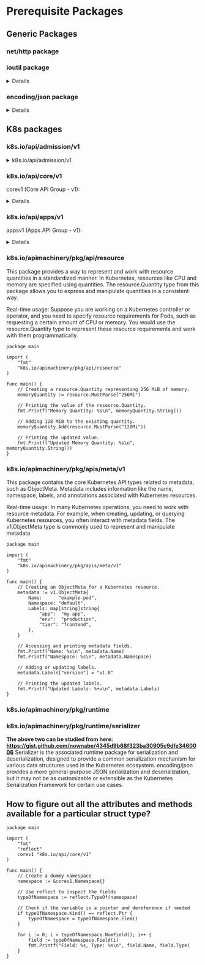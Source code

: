 # Prerequisite Packages 
## Generic Packages
### net/http package 
### ioutil package
<details>
	
The ioutil package in Go is part of the standard library and provides utility functions for working with I/O operations. It's commonly used for reading and writing files, among other I/O-related tasks.

#### Example 1: Reading a File
```go
package main

import (
	"fmt"
	"io/ioutil"
)

func main() {
	// Specify the path to the file you want to read.
	filePath := "example.txt"

	// Read the entire contents of the file into a byte slice.
	content, err := ioutil.ReadFile(filePath)
	if err != nil {
		fmt.Printf("Error reading file: %v\n", err)
		return
	}

	// Convert the byte slice to a string and print the content.
	fmt.Printf("File Content:\n%s\n", string(content))
}
```
#### Example 2: Writing to a File
```go
package main

import (
	"fmt"
	"io/ioutil"
)

func main() {
	// Specify the content you want to write to the file.
	content := []byte("Hello, ioutil!\nThis is a sample file.")

	// Specify the path to the file you want to write.
	filePath := "output.txt"

	// Write the content to the file with 0644 permissions.
	err := ioutil.WriteFile(filePath, content, 0644)
	if err != nil {
		fmt.Printf("Error writing to file: %v\n", err)
		return
	}

	fmt.Printf("Content successfully written to %s\n", filePath)
}
```
#### Example 3: Reading Files in a Directory
```go
package main

import (
	"fmt"
	"io/ioutil"
)

func main() {
	// Specify the path to the directory you want to read.
	dirPath := "path/to/directory"

	// Read the list of file names in the directory.
	fileInfos, err := ioutil.ReadDir(dirPath)
	if err != nil {
		fmt.Printf("Error reading directory: %v\n", err)
		return
	}

	// Print the names of files in the directory.
	fmt.Println("Files in the directory:")
	for _, fileInfo := range fileInfos {
		fmt.Println(fileInfo.Name())
	}
}
```
#### Example 4: Reading from Standard Input
```go
package main

import (
	"fmt"
	"io/ioutil"
	"os"
)

func main() {
	fmt.Print("Enter some text: ")

	// Read from standard input (stdin) until the user presses Enter (newline).
	userInput, err := ioutil.ReadAll(os.Stdin)
	if err != nil {
		fmt.Printf("Error reading from stdin: %v\n", err)
		return
	}

	// Print the user input.
	fmt.Printf("You entered: %s", userInput)
}
```
</details>

### encoding/json package
<details>
    
 In Go, marshaling and unmarshaling refer to the process of converting Go data structures to and from JSON format. The encoding/json package in the standard library provides functions for these operations.
 #### JSON Marshaling (Struct to JSON):
 ```golang
package main

import (
	"encoding/json"
	"fmt"
)

// Define a sample struct
type Person struct {
	Name  string `json:"name"`
	Age   int    `json:"age"`
	City  string `json:"city"`
	Email string `json:"email,omitempty"` // "omitempty" option skips the field if it's empty
}

func main() {
	// Create an instance of the struct
	person := Person{
		Name:  "John Doe",
		Age:   30,
		City:  "New York",
		Email: "john@example.com",
	}

	// Marshal the struct to JSON
	jsonData, err := json.Marshal(person)
	if err != nil {
		fmt.Println("Error marshaling JSON:", err)
		return
	}

	// Print the JSON data
	fmt.Println("JSON representation:")
	fmt.Println(string(jsonData))
}
```
#### JSON Unmarshaling (JSON to Struct):

```golang
package main

import (
	"encoding/json"
	"fmt"
)

// Define a sample struct
type Person struct {
	Name  string `json:"name"`
	Age   int    `json:"age"`
	City  string `json:"city"`
	Email string `json:"email,omitempty"`
}

func main() {
	// JSON data as a byte slice
	jsonData := []byte(`{"name":"Alice","age":25,"city":"San Francisco","email":"alice@example.com"}`)

	// Create an instance of the struct
	var person Person

	// Unmarshal JSON data to the struct
	err := json.Unmarshal(jsonData, &person)
	if err != nil {
		fmt.Println("Error unmarshaling JSON:", err)
		return
	}

	// Print the struct
	fmt.Println("Unmarshaled struct:")
	fmt.Printf("%+v\n", person)
}
```  
</details>

## K8s packages
### k8s.io/api/admission/v1
<details>
	<summary>k8s.io/api/admission/v1</summary>
AdmissionReview describes an admission review request/response.

Reference:
- https://kubernetes.io/docs/reference/config-api/apiserver-admission.v1/#admission-k8s-io-v1-AdmissionRequest
- https://pkg.go.dev/k8s.io/api/admission/v1#AdmissionReview

```golang
package main

import (
	"encoding/json"
	"fmt"
	"net/http"
	"strings"

	admissionv1 "k8s.io/api/admission/v1"
	metav1 "k8s.io/apimachinery/pkg/apis/meta/v1"
)

func admissionHandler(w http.ResponseWriter, r *http.Request) {
	// Read the AdmissionReview request
	var admissionReview admissionv1.AdmissionReview
	if err := json.NewDecoder(r.Body).Decode(&admissionReview); err != nil {
		http.Error(w, fmt.Sprintf("Error decoding admission review request: %v", err), http.StatusBadRequest)
		return
	}

	// Process the AdmissionReview
	response := processAdmission(admissionReview)

	// Send the AdmissionReview response
	if err := json.NewEncoder(w).Encode(response); err != nil {
		http.Error(w, fmt.Sprintf("Error encoding admission review response: %v", err), http.StatusInternalServerError)
		return
	}
}

func processAdmission(review admissionv1.AdmissionReview) admissionv1.AdmissionReview {
	response := admissionv1.AdmissionReview{
		TypeMeta: metav1.TypeMeta{
			Kind:       "AdmissionReview",
			APIVersion: "admission.k8s.io/v1",
		},
		Response: &admissionv1.AdmissionResponse{
			UID: review.Request.UID,
		},
	}

	// Check if the admission request is for a Pod creation
	if review.Request.Kind.Kind == "Pod" && review.Request.Operation == admissionv1.Create {
		// Check if the Pod has the label "deny-pod: true"
		labels := review.Request.Object.GetObjectKind().(*metav1.ObjectMeta).GetLabels()
		if value, exists := labels["deny-pod"]; exists && strings.ToLower(value) == "true" {
			response.Response.Allowed = false
			response.Response.Result = &metav1.Status{
				Message: "Pod creation denied: deny-pod label set to true",
			}
		} else {
			response.Response.Allowed = true
		}
	} else {
		// Allow other admission requests
		response.Response.Allowed = true
	}

	return response
}

func main() {
	http.HandleFunc("/admission", admissionHandler)
	fmt.Println("Admission Controller listening on :8080...")
	http.ListenAndServe(":8080", nil)
}
```

#### How to test the above code

##### Step1: Prepare the AdmissionReview Request
```golang
// admission_review.json
{
  "apiVersion": "admission.k8s.io/v1",
  "kind": "AdmissionReview",
  "request": {
    "uid": "test-uid",
    "kind": {
      "kind": "Pod"
    },
    "operation": "CREATE",
    "object": {
      "metadata": {
        "labels": {
          "deny-pod": "true"
        }
      }
    }
  }
}
```
##### Send the AdmissionReview Request to the Server:
```bash
curl -X POST \
     --header "Content-Type: application/json" \
     --data @admission_review.json \
     http://localhost:8080/admission
```

##### Observe the Server Response:
```bash
{
  "apiVersion": "admission.k8s.io/v1",
  "kind": "AdmissionReview",
  "response": {
    "uid": "test-uid",
    "allowed": false,
    "status": {
      "message": "Pod creation denied: deny-pod label set to true"
    }
  }
}
```
</details>

### k8s.io/api/core/v1
corev1 (Core API Group - v1):

<details>
	
#### Pod:
Represents the smallest deployable units in the Kubernetes object model.

#### Service:
Exposes a set of pods as a network service.

#### Node:
Represents a worker node in the cluster.

#### Namespace:
Provides a way to divide cluster resources between multiple users.
</details>

### k8s.io/api/apps/v1
appsv1 (Apps API Group - v1):
<details> 

#### Deployment:
Provides declarative updates to applications.

#### StatefulSet:
Manages the deployment and scaling of a set of Pods.

#### DaemonSet:
Ensures that all nodes run a copy of a Pod.

#### ReplicaSet:
Maintains a stable set of replica Pods running at any given time.
</details>




### k8s.io/apimachinery/pkg/api/resource
This package provides a way to represent and work with resource quantities in a standardized manner. In Kubernetes, resources like CPU and memory are specified using quantities. 
The resource.Quantity type from this package allows you to express and manipulate quantities in a consistent way.

Real-time usage: Suppose you are working on a Kubernetes controller or operator, and you need to specify resource requirements for Pods, such as requesting a certain amount of CPU or memory. You would use the resource.Quantity type to represent these resource requirements and work with them programmatically.

```golang
package main

import (
	"fmt"
	"k8s.io/apimachinery/pkg/api/resource"
)

func main() {
	// Creating a resource.Quantity representing 256 MiB of memory.
	memoryQuantity := resource.MustParse("256Mi")

	// Printing the value of the resource.Quantity.
	fmt.Printf("Memory Quantity: %s\n", memoryQuantity.String())

	// Adding 128 MiB to the existing quantity.
	memoryQuantity.Add(resource.MustParse("128Mi"))

	// Printing the updated value.
	fmt.Printf("Updated Memory Quantity: %s\n", memoryQuantity.String())
}
```
### k8s.io/apimachinery/pkg/apis/meta/v1
This package contains the core Kubernetes API types related to metadata, such as ObjectMeta. 
Metadata includes information like the name, namespace, labels, and annotations associated with Kubernetes resources.

Real-time usage: In many Kubernetes operations, you need to work with resource metadata. 
For example, when creating, updating, or querying Kubernetes resources, you often interact with metadata fields. The v1.ObjectMeta type is commonly used to represent and manipulate metadata

```golang
package main

import (
	"fmt"
	"k8s.io/apimachinery/pkg/apis/meta/v1"
)

func main() {
	// Creating an ObjectMeta for a Kubernetes resource.
	metadata := v1.ObjectMeta{
		Name:      "example-pod",
		Namespace: "default",
		Labels: map[string]string{
			"app":  "my-app",
			"env":  "production",
			"tier": "frontend",
		},
	}

	// Accessing and printing metadata fields.
	fmt.Printf("Name: %s\n", metadata.Name)
	fmt.Printf("Namespace: %s\n", metadata.Namespace)

	// Adding or updating labels.
	metadata.Labels["version"] = "v1.0"

	// Printing the updated labels.
	fmt.Printf("Updated Labels: %+v\n", metadata.Labels)
}
```


### k8s.io/apimachinery/pkg/runtime
### k8s.io/apimachinery/pkg/runtime/serializer

**The above two can be studied from here: https://gist.github.com/nownabe/4345d9b68f323ba30905c9dfe3460006**
Serializer is the associated runtime package for serialization and deserialization, designed to provide a common serialization mechanism for various data structures used in the Kubernetes ecosystem.
encoding/json provides a more general-purpose JSON serialization and deserialization, but it may not be as customizable or extensible as the Kubernetes Serialization Framework for certain use cases.

## How to figure out all the attributes and methods available for a particular struct type?

```golang
package main

import (
	"fmt"
	"reflect"
	corev1 "k8s.io/api/core/v1"
)

func main() {
	// Create a dummy namespace
	namespace := &corev1.Namespace{}

	// Use reflect to inspect the fields
	typeOfNamespace := reflect.TypeOf(namespace)

	// Check if the variable is a pointer and dereference if needed
	if typeOfNamespace.Kind() == reflect.Ptr {
		typeOfNamespace = typeOfNamespace.Elem()
	}

	for i := 0; i < typeOfNamespace.NumField(); i++ {
		field := typeOfNamespace.Field(i)
		fmt.Printf("Field: %s, Type: %s\n", field.Name, field.Type)
	}
}
```



